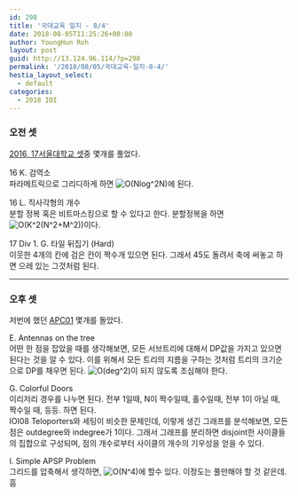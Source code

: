 ```yaml
---
id: 298
title: '국대교육 일지 - 8/4'
date: 2018-08-05T11:25:26+00:00
author: YoungHun Roh
layout: post
guid: http://13.124.96.114/?p=298
permalink: '/2018/08/05/국대교육-일지-8-4/'
hestia_layout_select:
  - default
categories:
  - 2018 IOI
---
```

### 오전 셋

[2016, 17서울대학교 셋](https://www.acmicpc.net/category/detail/1513)중 몇개를 풀었다.

16 K. 검역소  
파라메트릭으로 그리디하게 하면 <img src="//s0.wp.com/latex.php?latex=O%28Nlog%5E2N%29&#038;bg=ffffff&#038;fg=000&#038;s=0" alt="O(Nlog^2N)" title="O(Nlog^2N)" class="latex" />에 된다.

16 L. 직사각형의 개수  
분할 정복 혹은 비트마스킹으로 할 수 있다고 한다. 분할정복을 하면 <img src="//s0.wp.com/latex.php?latex=O%28K%5E2%28N%5E2%2BM%5E2%29%29&#038;bg=ffffff&#038;fg=000&#038;s=0" alt="O(K^2(N^2+M^2))" title="O(K^2(N^2+M^2))" class="latex" />이다.

17 Div 1. G. 타일 뒤집기 (Hard)  
이웃한 4개의 칸에 검은 칸이 짝수개 있으면 된다. 그래서 45도 돌려서 축에 써놓고 하면 으레 있는 그것처럼 된다.

<hr class="wp-block-separator" />

### 오후 셋

저번에 했던 [APC01](https://beta.atcoder.jp/contests/apc001/) 몇개를 돌았다.

E. Antennas on the tree  
어떤 한 점을 잡았을 때를 생각해보면, 모든 서브트리에 대해서 DP값을 가지고 있으면 된다는 것을 알 수 있다. 이를 위해서 모든 트리의 지름을 구하는 것처럼 트리의 크기순으로 DP를 채우면 된다. <img src="//s0.wp.com/latex.php?latex=O%28deg%5E2%29&#038;bg=ffffff&#038;fg=000&#038;s=0" alt="O(deg^2)" title="O(deg^2)" class="latex" />이 되지 않도록 조심해야 한다.

G. Colorful Doors  
이리저리 경우를 나누면 된다. 전부 1일때, N이 짝수일때, 홀수일때, 전부 1이 아닐 때, 짝수일 때, 등등. 하면 된다.  
IOI08 Teloporters와 세팅이 비슷한 문제인데, 이렇게 생긴 그래프를 분석해보면, 모든 점은 outdegree와 indegree가 1이다. 그래서 그래프를 분리하면 disjoint한 사이클들의 집합으로 구성되며, 점의 개수로부터 사이클의 개수의 기우성을 얻을 수 있다.

I. Simple APSP Problem  
그리드를 압축해서 생각하면, <img src="//s0.wp.com/latex.php?latex=O%28N%5E4%29&#038;bg=ffffff&#038;fg=000&#038;s=0" alt="O(N^4)" title="O(N^4)" class="latex" />에 할수 있다. 이정도는 풀만해야 할 것 같은데. 흠